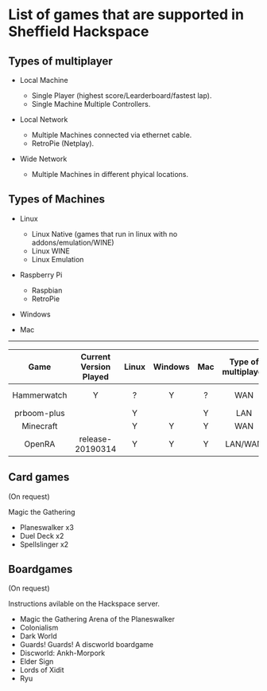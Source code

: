 # List of games that are supported in Sheffield Hackspace

## Types of multiplayer

- Local Machine
  - Single Player (highest score/Learderboard/fastest lap).
  - Single Machine Multiple Controllers.

- Local Network
  - Multiple Machines connected via ethernet cable.
  - RetroPie (Netplay).
  
- Wide Network
  - Multiple Machines in different phyical locations.
  
## Types of Machines

- Linux
  - Linux Native (games that run in linux with no addons/emulation/WINE)
  - Linux WINE
  - Linux Emulation
  
- Raspberry Pi
  - Raspbian
  - RetroPie

- Windows

- Mac

---

|     Game    	|Current Version Played| Linux 	| Windows 	| Mac 	| Type of multiplayer 	|Requirements| Install Notes |
|:-----------:	|:--------------------:|:-----:	|:-------:	|:---:	|:-------------------:	|:----------:|:------------:|
| Hammerwatch   | Y                    | ? | Y | ? | WAN | | [gog website](https://www.gog.com/game/hammerwatch) 
| prboom-plus 	||   Y   	|         	|  Y  	|         LAN         	|||
| Minecraft    	||   Y    	|     Y    	|   Y  	|         WAN          	|||
| OpenRA       	|release-20190314|   Y    	|     Y    	|   Y  	|         LAN/WAN      	|64bit OS (mono)|[guide on installation](https://github.com/pixelpox/howTo/blob/master/games/openra.md)|


## Card games
(On request)

Magic the Gathering
- Planeswalker x3
- Duel Deck x2
- Spellslinger x2

## Boardgames
(On request)

Instructions avilable on the Hackspace server. 

- Magic the Gathering Arena of the Planeswalker
- Colonialism
- Dark World
- Guards! Guards! A discworld boardgame
- Discworld: Ankh-Morpork
- Elder Sign
- Lords of Xidit
- Ryu
